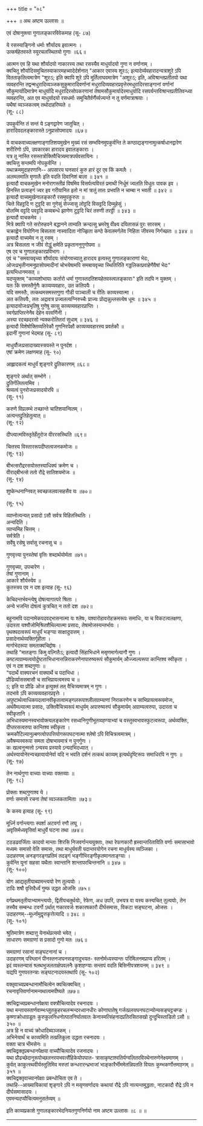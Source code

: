 +++
title = "०८"

+++
॥ अथ अष्टम उल्लासः ॥

एवं दोषानुक्त्वा गुणालङ्कारविवेकमाह (सू- ८७)  
    
ये रसस्याङ्गिनो धर्माः शौर्यादय इवात्मनः ।  
उत्कर्षहेतवस्ते स्युरचलस्थितयो गुणाः ॥६६॥  
    
आत्मन एव हि यथा शौर्यादयो नाकारस्य तथा रसस्यैव माधुर्यादयो गुणा न वर्णानाम् ।  
क्वचितु शौर्यादिसमुचितस्याकारमहच्वादेर्दर्शनात् "आकार एवास्य शूरःऽ; इत्यादेर्व्यवहारादन्यत्राशूरे ऽपि वितताकृतित्वमात्रेण "शूरःऽ; इति क्वापि शूरे ऽपि मूर्तिलाघवमात्रेण "अशूरःऽ; इति, अविश्रान्तप्रतीतयो यथा व्यवहरन्ति तद्वन्मधुरादिव्यञ्जकसुकुमारादिवर्णानां मधुरादिव्यवहारप्रवृत्तेरमधुरादिरसाङ्गानां वर्णानां सौकुमार्यादिमात्रेण माधुर्यादि मधुरादिरसोपकरणानां तेषामसौकुमार्यादेरमाधुर्यादि रसपर्यन्तविश्रान्तप्रतीतिवन्ध्या व्यवहरन्ति, अत एव माधुर्यादयो रसधर्माः समुचितैर्वर्णैर्व्यज्यन्ते न तु वर्णमात्राश्रयाः ।  
यथैषां व्यञ्जकत्वम् तथोदाहरिष्यते ॥  
(सू- ८८)  
    
उपकुर्वन्ति तं सन्तं ये ऽङ्गद्वारेण जातुचित् ।  
हारादिवदलङ्कारास्ते ऽनुप्रासोपमादयः ॥६७॥  
    
ये वाचकवाच्यलक्षणाङ्गातिशयमुखेन मुख्यं रसं सम्भविनमुपकुर्वन्ति ते कण्ठाद्यङ्गानामुत्कर्षाधानद्वारेण शरीरिणो ऽपि, उपकारका हारादय इवालङ्काराः ।  
यत्र तु नास्ति रसस्तत्रोक्तिवैचित्र्यमात्रपर्यवसायिनः ।  
क्वचित्तु सन्तमपि नोपकुर्वन्ति ।  
यथाक्रममुदाहरणानि-- अपसारय घनसारं कुरु हारं दूर एव किं कमलैः ।  
अलमलमालि मृणालैः इति वदति दिवानिशं बाला ॥ ३४१ ॥  
इत्यादौ वाचकमुखेन मनोरागस्तीव्रं विषमिव विसर्पत्यविरतं प्रमाथी निर्धूमं ज्वलति विधुतः पावक इव ।  
हिनस्ति प्रत्यङ्गं ज्वर इव गरीयानित इतो न मां त्रातुं तातः प्रभवति न चाम्बा न भवती ॥ ३४२ ॥  
इत्यादौ वाच्यमुखेनालङ्कारौ रसमुपकुरुतः ॥  
चित्ते विहट्टदि ण टुट्टदि सा गुणेसुं सेज्जासु लोट्टदि विसट्टदि दिम्मुहेसुं ।  
बोलम्मि वट्टदि पवट्टदि कव्वबन्धे झाणेण टुट्टदि चिरं तरुणी तरट्टी ॥ ३४३ ॥  
इत्यादौ वाचकमेव ।  
मित्रे क्वापि गते सरोरुहवने बद्धानने ताम्यति क्रन्दत्सु भ्रमरेषु वीक्ष्य दयितासन्नं पुरः सारसम् ।  
चक्राह्वेन वियोगिना बिसलता नास्वादिता नोज्झिता कण्ठे केवलमर्गलेव निहिता जीवस्य निर्गच्छतः ॥ ३४४ ॥  
इत्यादौ वाच्यमेव न तु रसम् ।  
अत्र बिसलता न जीवं रोद्धुं क्षमेति प्रकृताननुगुणोपमा ॥  
एष एव च गुणालङ्कारप्रविभागः ।  
एवं च "समवायवृच्या शौर्यादयः संयोगवच्यातु हारादय इत्यस्तु गुणालङ्काराणां भेदः, ओजःप्रभृतीनामनुप्रासोपमादीनां चोभयेषामपि समबायवृच्या स्थितिरिति गड्डलिकाप्रवाहेणैवैषां भेदः" इत्यभिधानमसत् ॥  
यदप्युक्तम् "काव्यशोभायाः कर्तारो धर्मा गुणास्तदतिशयहेतवस्त्वलङ्काराः" इति तदपि न युक्तम् ।  
यतः किं समस्तैर्गुणैः काव्यव्यवहारः, उत कतिपयैः ।  
यदि समस्तैः, तत्कथमसमस्तगुणा गौडी पाञ्चाली च रीतिः काव्यस्यात्मा ।  
अत कतिपयैः, ततः अद्रावत्र प्रज्वलत्यग्निरुच्चैः प्राज्यः प्रोद्यन्नुल्लसत्येष धूमः ॥ ३४५ ॥  
इत्यादावोजःप्रभृतिषु गुणेषु सत्सु काव्यव्यवहारप्राप्तिः ।  
स्वर्गप्राप्तिरनेनैव देहेन वरवर्णिनी ।  
अस्या रदच्छदरसो न्यक्करोतितरां सुधाम् ॥ ३४६ ॥  
इत्यादौ विशेषोक्तिव्यतिरेकौ गुणनिरपेक्षौ काव्यव्यवहारस्य प्रवर्तकौ ॥  
इदानीं गुणानां भेदमाह (सू- ८९)  
    
माधुर्यौजःप्रसादाख्यास्त्रयस्ते न पुनर्दश ।  
एषां क्रमेण लक्षणमाह (सू- ९०)  
    
आह्लादकत्वं माधुर्यं शृङ्गारे द्रुतिकारणम् ॥६८॥  
    
शृङ्गारे अर्थात् सम्भोगे ।  
द्रुतिर्गलितत्वमिव ।  
श्रव्यत्वं पुनरोजःप्रसादयोरपि ॥  
(सू- ९१)  
    
करुणे विप्रलम्भे तच्छान्ते चातिशयान्वितम् ।  
अत्यन्तद्रुतिहेतुत्वात् ॥  
(सू- ९२)  
    
दीप्त्यात्मविस्तृतेर्हेतुरोज वीररसस्थिति ॥६९॥  
    
चित्तस्य विस्ताररूपदीप्तत्वजनकमोजः ॥  
(सू- ९३)  
    
बीभत्सरौद्ररसयोस्तस्याधिक्यं क्रमेण च ।  
वीराद्बीभत्से ततो रौद्रे सातिशयमोजः ॥  
(सू- ९४)  
    
शुष्केन्धनाग्निवत् स्वच्छजलवत्सहसैव यः ॥७०॥  
    
(सू- ९५)  
    
व्याप्नोत्यन्यत् प्रसादो ऽसौ सर्वत्र विहितस्थितिः ।  
अन्यदिति ।  
व्याप्यमिह चित्तम् ।  
सर्वत्रेति ।  
सर्वेषु रसेषु सर्वासु रचनासु च ॥  
    
गुणवृत्त्या पुनस्तेषां वृत्तिः शब्दार्थयोर्मता ॥७१॥  
    
गुणवृच्या, उपचारेण ।  
तेषां गुणानाम् ।  
आकारे शौर्यस्येव ॥  
कुतस्त्रय एव न दश इत्याह (सू- ९६)  
    
केचिदन्तर्भवन्त्येषु दोषत्यागात्परे श्रिताः ।  
अन्ये भजन्ति दोषत्वं कुत्रचित् न ततो दश ॥७२॥  
    
बहूनामपि पदानामेकपदवद्भासनात्मा यः श्लेषः, यश्वारोहावरोहक्रमरूपः समाधिः, या च विकटत्वलक्षणा, उदारता यश्वौजोमिश्रितशैथिल्यात्मा प्रसादः, तेषामोजस्यन्तर्भावः ।  
पृथक्पदत्वरूपं माधुर्यं भङ्ग्या साक्षादुपात्तम् ।  
प्रसादेनार्थव्यक्तिर्गृहीता ।  
मार्गाभेदरूपा समताक्वचिद्दोषः ।  
तथाहि "मातङ्गाः किमु वल्गितैःऽ; इत्यादौ सिंहाभिधाने मसृणमार्गत्यागौ गुणः ।  
कष्टत्वग्राम्यत्वयोर्दुष्टताभिधानात्तन्निराकरणेनापारुष्यरूपं सौकुमार्यम् औज्ज्वल्यरूपा कान्तिश्व स्वीकृता ।  
एवं न दश शब्दगुणाः ॥  
"पदार्थे वाक्यरचनं वाक्यार्थे च पदाभिधा ।  
प्रौढिर्व्याससमासौ च साभिप्रायत्वमस्य च ॥  
ऽ; इति या प्रौढिः ओज इत्युक्तं तत् वैचित्र्यमात्रम् न गुणः ।  
तदभावे ऽपि काव्यव्यवहारप्रवृत्तेः ।  
अपुष्टार्थत्वाधिकपदत्वानवीकृतत्वामङ्गलरूपाश्लीलग्राम्याणां निराकरणेन च साभिप्रायत्वरूपमोजः, अर्थवैमल्यात्मा प्रसादः, उक्तिवैचित्र्यरूपं माधुर्यम् अपारुष्यरुपं सौकुमार्यम् अग्राम्यत्वरुपा, उदारता च स्वीकृतानि ।  
अभिधास्यमानस्वभावोक्त्यलङ्कारेण रसध्वनिगुणीभूतव्यह्ग्याभ्यां च वस्तुस्वभावस्फुटत्वरूपा, अर्थव्यक्तिः, दीप्तरसत्वरुपा कान्तिश्व स्वीकृता ।  
क्रमकौटिल्यानुल्बणत्वोपपत्तियोगरूपघटनात्मा श्लेषो ऽपि विचित्रत्वमात्रम् ।  
अवैषम्यस्वरूपा समता दोषाभावमात्रं न पुनर्गुणः ।  
कः खल्वनुन्मत्तो ऽन्यस्य प्रस्यावे ऽन्यदभिदध्यात् ।  
अर्थस्यायोनेरन्यच्छायायोनेर्वा यदि न भवति दर्शनं तत्कथं काव्यम् इत्यर्थदृष्टिरूपः समाधिरपि न गुणः ॥  
(सू- ९७)  
    
तेन नार्थगुणा वाच्याः वाच्याः वक्तव्याः ॥  
(सू- ९८)  
    
प्रोक्ताः शब्दगुणाश्व ये ।  
वर्णाः समासो रचना तेषां व्यञ्जकतामिताः ॥७३॥  
    
के कस्य इत्याह (सू- ९९)  
    
मूर्ध्नि वर्गान्त्यगाः स्पर्शा अटवर्गा रणौ लघू ।  
अवृत्तिर्मध्यवृत्तिर्वा माधुर्ये घटना तथा ॥७४॥  
    
टठडढवर्जिताः कादयो मान्ताः शिरसि निजवर्गान्त्ययुक्ताः, तथा रेफणकारौ ह्रस्वान्तरिताविति वर्णाः समासाभावो मध्यमः समासो वेति समासः, तथा माधुर्यवती पदान्तरयोगेन रचना माधुर्यस्य व्यञ्जिका ।  
उदाहरणम् अनङ्गरङ्गप्रतिमं तदङ्गं भङ्गीभिरङ्गीकृतमानताङ्ग्याः ।  
कुर्वन्ति यूनां सहसा यथैताः स्वान्तानि शान्तापरचिन्तनानि ॥ ३४७ ॥  
(सू- १००)  
    
योग आद्यतृतीयाब्यामन्त्ययो रेण तुल्ययोः ।  
टादिः शषौ वृत्तिदैर्ध्यं गुम्फ उद्धत ओजसि ॥७५॥  
    
वर्गप्रथमतृतीयाभ्यामन्त्ययोः, द्वितीयचतुर्थयोः, रेफेण, अध उपरि, उभयत्र वा यस्य कस्यचित् तुल्ययोः, तेन तस्यैव सम्बन्धः टवर्गो ऽर्थात् णकारवर्जः शकारषकारौ दीर्घसमासः, विकटा सङ्घटना, ओजसः ।  
उदाहरणम्--मूर्ध्नामुद्वृत्तकृत्तेत्यादि ॥ ३४८ ॥  
(सू- १०१)  
    
श्रुतिमात्रेण शब्दात्तु येनार्थप्रत्ययो भवेत् ।  
साधारणः समग्राणां स प्रसादो गुणो मतः ॥७६॥  
    
समग्राणां रसानां सङ्घटनानां च ।  
उदाहरणम् परिम्लानं पीनस्तनजघनसङ्गादुभयत- स्तनोर्मध्यस्यान्तः परिमिलनमप्राप्य हरितम् ।  
इदं व्यस्तन्यासं श्र्लथभुजलताक्षेपवलनैः कृशाह्ग्याः सन्तापं वदति बिसिनीपत्रशयनम् ॥ ३४९ ॥  
यद्यपि गुणपरतन्त्राः सङ्घटनादयस्तथापि (सू- १०२)  
    
वक्तृवाच्यप्रबन्धानामौचित्येन क्वचित्क्वचित् ।  
रचनावृत्तिवर्णानामन्यथात्वमपीष्यते ॥७७॥  
    
क्वचिद्वाच्यप्रबन्धानपेक्षया वक्त्रौचित्यादेव रचनादयः ।  
यथा मन्तायस्तार्णवाम्भःप्लुतकुहरचलन्मन्दरध्वानधीरः कोणाघातेषु गर्जत्प्रलयघनघटान्योन्यसङ्घट्टचण्डः ।  
कृष्णाक्रोधाग्रडूतः कुरुकुलनिधनोत्पातनिर्घातवातः केनास्मत्सिंहनादप्रतिरसितसखो दुन्दुभिस्ताडितो ऽसौ ॥ ३५० ॥  
अत्र हि न वाच्यं क्रोधादिब्यञ्जकम् ।  
अभिनेयार्थं च काव्यमिति तत्प्रतिकूला उद्धता रचनादयः ।  
वक्ता चात्र भीमसेनः ॥  
क्वचिद्वक्तृप्रबन्धानपेक्षया वाच्यौचित्यादेव रजनादयः ।  
यथा प्रौढच्छेदानुरूपोच्छलनरयभवत्सैंहिकेयोपघात- त्रासाकृष्टाश्वतिर्यग्वलितरविरथेनारुणेनेक्ष्यमाणम् ।  
कुर्वत् काकुत्स्थवीर्यस्तुतिमिव मरुतां कन्धरारन्ध्रभाजां भाङ्कारैर्भीममेतन्निपतति वियतः कुम्भकर्णोत्तमाह्गम् ॥ ३५१ ॥  
क्वचिद्वक्तृवाच्यानपेक्षाः प्रबन्धोचिता एव ते ।  
तथाहि--आख्यायिकायां शृङ्गारे ऽपि न मसृणवर्णादयः कथायां रौद्रे ऽपि नात्यन्तमुद्धताः, नाटकादौ रौद्रे ऽपि न दीर्घसमासादयः ।  
एवमन्यदप्यौचित्यमनुसर्तव्यम् ॥

इति काव्यप्रकाशे गुणालङ्कारभेदनियतगुणनिर्णयो नाम अष्टम उल्लासः ॥८ ॥ ॥

___________________________________________________________________________
